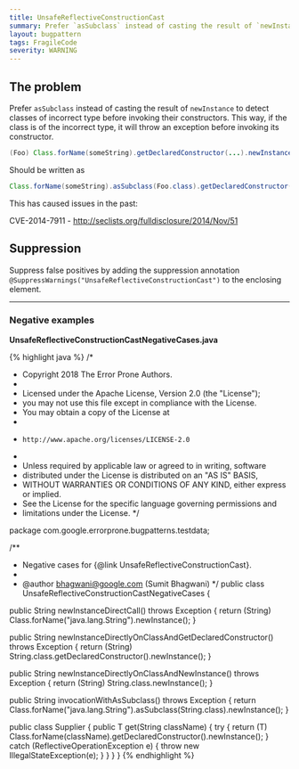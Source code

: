 ```yaml
---
title: UnsafeReflectiveConstructionCast
summary: Prefer `asSubclass` instead of casting the result of `newInstance`, to detect classes of incorrect type before invoking their constructors.This way, if the class is of the incorrect type,it will throw an exception before invoking its constructor.
layout: bugpattern
tags: FragileCode
severity: WARNING
---
```


<!--
*** AUTO-GENERATED, DO NOT MODIFY ***
To make changes, edit the @BugPattern annotation or the explanation in docs/bugpattern.
-->


## The problem
Prefer `asSubclass` instead of casting the result of `newInstance` to detect
classes of incorrect type before invoking their constructors. This way, if the
class is of the incorrect type, it will throw an exception before invoking its
constructor.

```java
(Foo) Class.forName(someString).getDeclaredConstructor(...).newInstance(args);
```

Should be written as

```java
Class.forName(someString).asSubclass(Foo.class).getDeclaredConstructor(...).newInstance();
```

This has caused issues in the past:

CVE-2014-7911 - http://seclists.org/fulldisclosure/2014/Nov/51

## Suppression
Suppress false positives by adding the suppression annotation `@SuppressWarnings("UnsafeReflectiveConstructionCast")` to the enclosing element.

----------

### Negative examples
__UnsafeReflectiveConstructionCastNegativeCases.java__

{% highlight java %}
/*
 * Copyright 2018 The Error Prone Authors.
 *
 * Licensed under the Apache License, Version 2.0 (the "License");
 * you may not use this file except in compliance with the License.
 * You may obtain a copy of the License at
 *
 *     http://www.apache.org/licenses/LICENSE-2.0
 *
 * Unless required by applicable law or agreed to in writing, software
 * distributed under the License is distributed on an "AS IS" BASIS,
 * WITHOUT WARRANTIES OR CONDITIONS OF ANY KIND, either express or implied.
 * See the License for the specific language governing permissions and
 * limitations under the License.
 */

package com.google.errorprone.bugpatterns.testdata;

/**
 * Negative cases for {@link UnsafeReflectiveConstructionCast}.
 *
 * @author bhagwani@google.com (Sumit Bhagwani)
 */
public class UnsafeReflectiveConstructionCastNegativeCases {

  public String newInstanceDirectCall() throws Exception {
    return (String) Class.forName("java.lang.String").newInstance();
  }

  public String newInstanceDirectlyOnClassAndGetDeclaredConstructor() throws Exception {
    return (String) String.class.getDeclaredConstructor().newInstance();
  }

  public String newInstanceDirectlyOnClassAndNewInstance() throws Exception {
    return (String) String.class.newInstance();
  }

  public String invocationWithAsSubclass() throws Exception {
    return Class.forName("java.lang.String").asSubclass(String.class).newInstance();
  }

  public class Supplier<T> {
    public T get(String className) {
      try {
        return (T) Class.forName(className).getDeclaredConstructor().newInstance();
      } catch (ReflectiveOperationException e) {
        throw new IllegalStateException(e);
      }
    }
  }
}
{% endhighlight %}

